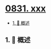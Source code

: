 # [0831. xxx](https://github.com/Tdahuyou/TNotes.leetcode/tree/main/notes/0831.%20xxx)

<!-- region:toc -->

- [1. 📝 概述](#1--概述)

<!-- endregion:toc -->

## 1. 📝 概述
